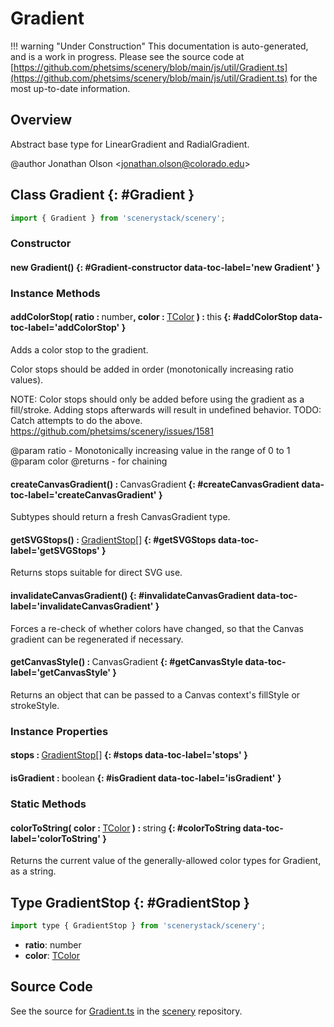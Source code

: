 # Gradient

!!! warning "Under Construction"
    This documentation is auto-generated, and is a work in progress. Please see the source code at
    [https://github.com/phetsims/scenery/blob/main/js/util/Gradient.ts](https://github.com/phetsims/scenery/blob/main/js/util/Gradient.ts) for the most up-to-date information.

## Overview

Abstract base type for LinearGradient and RadialGradient.

@author Jonathan Olson &lt;jonathan.olson@colorado.edu&gt;

## Class Gradient {: #Gradient }


```js
import { Gradient } from 'scenerystack/scenery';
```
### Constructor

#### new Gradient() {: #Gradient-constructor data-toc-label='new Gradient' }

### Instance Methods

#### addColorStop( ratio : <span style="font-weight: 400;"><span style="color: hsla(calc(var(--md-hue) + 180deg),80%,40%,1);">number</span></span>, color : <span style="font-weight: 400;">[TColor](../scenery/TColor.md)</span> ) : <span style="font-weight: 400;"><span style="color: hsla(calc(var(--md-hue) + 180deg),80%,40%,1);">this</span></span> {: #addColorStop data-toc-label='addColorStop' }

Adds a color stop to the gradient.

Color stops should be added in order (monotonically increasing ratio values).

NOTE: Color stops should only be added before using the gradient as a fill/stroke. Adding stops afterwards
      will result in undefined behavior.
TODO: Catch attempts to do the above. https://github.com/phetsims/scenery/issues/1581

@param ratio - Monotonically increasing value in the range of 0 to 1
@param color
@returns - for chaining

#### createCanvasGradient() : <span style="font-weight: 400;">CanvasGradient</span> {: #createCanvasGradient data-toc-label='createCanvasGradient' }

Subtypes should return a fresh CanvasGradient type.

#### getSVGStops() : <span style="font-weight: 400;">[GradientStop](../scenery/Gradient.md#GradientStop)[]</span> {: #getSVGStops data-toc-label='getSVGStops' }

Returns stops suitable for direct SVG use.

#### invalidateCanvasGradient() {: #invalidateCanvasGradient data-toc-label='invalidateCanvasGradient' }

Forces a re-check of whether colors have changed, so that the Canvas gradient can be regenerated if
necessary.

#### getCanvasStyle() : <span style="font-weight: 400;">CanvasGradient</span> {: #getCanvasStyle data-toc-label='getCanvasStyle' }

Returns an object that can be passed to a Canvas context's fillStyle or strokeStyle.

### Instance Properties

#### stops : <span style="font-weight: 400;">[GradientStop](../scenery/Gradient.md#GradientStop)[]</span> {: #stops data-toc-label='stops' }

#### isGradient : <span style="font-weight: 400;"><span style="color: hsla(calc(var(--md-hue) + 180deg),80%,40%,1);">boolean</span></span> {: #isGradient data-toc-label='isGradient' }

### Static Methods

#### colorToString( color : <span style="font-weight: 400;">[TColor](../scenery/TColor.md)</span> ) : <span style="font-weight: 400;"><span style="color: hsla(calc(var(--md-hue) + 180deg),80%,40%,1);">string</span></span> {: #colorToString data-toc-label='colorToString' }

Returns the current value of the generally-allowed color types for Gradient, as a string.



## Type GradientStop {: #GradientStop }


```js
import type { GradientStop } from 'scenerystack/scenery';
```


- **ratio**: <span style="color: hsla(calc(var(--md-hue) + 180deg),80%,40%,1);">number</span>
- **color**: [TColor](../scenery/TColor.md)




## Source Code

See the source for [Gradient.ts](https://github.com/phetsims/scenery/blob/main/js/util/Gradient.ts) in the [scenery](https://github.com/phetsims/scenery) repository.

